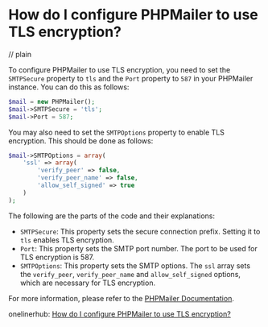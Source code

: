# How do I configure PHPMailer to use TLS encryption?
// plain

To configure PHPMailer to use TLS encryption, you need to set the `SMTPSecure` property to `tls` and the `Port` property to `587` in your PHPMailer instance. You can do this as follows:

```php
$mail = new PHPMailer();
$mail->SMTPSecure = 'tls';
$mail->Port = 587;
```

You may also need to set the `SMTPOptions` property to enable TLS encryption. This should be done as follows:

```php
$mail->SMTPOptions = array(
    'ssl' => array(
        'verify_peer' => false,
        'verify_peer_name' => false,
        'allow_self_signed' => true
    )
);
```

The following are the parts of the code and their explanations:

- `SMTPSecure`: This property sets the secure connection prefix. Setting it to `tls` enables TLS encryption.
- `Port`: This property sets the SMTP port number. The port to be used for TLS encryption is 587.
- `SMTPOptions`: This property sets the SMTP options. The `ssl` array sets the `verify_peer`, `verify_peer_name` and `allow_self_signed` options, which are necessary for TLS encryption.

For more information, please refer to the [PHPMailer Documentation](https://github.com/PHPMailer/PHPMailer/wiki).

onelinerhub: [How do I configure PHPMailer to use TLS encryption?](https://onelinerhub.com/phpmailer/how-do-i-configure-phpmailer-to-use-tls-encryption)